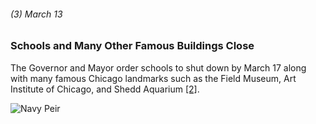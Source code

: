 ###### (3) March 13

### Schools and Many Other Famous Buildings Close

The Governor and Mayor order schools to shut down by March 17 along with many famous Chicago landmarks such as the Field Museum, Art Institute of Chicago, and Shedd Aquarium [[2]](https://abc7chicago.com/coronavirus-chicago-illinois-update-cases-covid-19-news/5973196/).

![Navy Peir](https://cdn.pixabay.com/photo/2017/09/22/16/46/navy-pier-2776320_960_720.jpg)